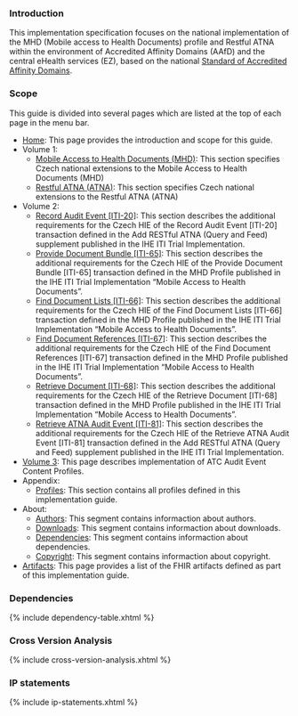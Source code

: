 ### Introduction 
This implementation specification focuses on the national implementation of the MHD (Mobile access to Health Documents) profile and Restful ATNA within the environment of Accredited Affinity Domains (AAfD) and the central eHealth services (EZ), based on the national [Standard of Accredited Affinity Domains](https://ncez.mzcr.cz/sites/default/files/media-documents/Standard%20Do%C4%8Dasn%C3%A9%20ulo%C5%BEi%C5%A1t%C4%9B%20v%200.10.pdf). 

### Scope

This guide is divided into several pages which are listed at the top of each page in the menu bar.

- [Home](index.html): This page provides the introduction and scope for this guide.
- Volume 1:
  - [Mobile Access to Health Documents (MHD)](mhd.html): This section specifies Czech national extensions to the Mobile Access to Health Documents (MHD) 
  - [Restful ATNA (ATNA)](atna.html): This section specifies Czech national extensions to the Restful ATNA (ATNA) 
- Volume 2:  
  - [Record Audit Event [ITI-20]](iti-20.html):  This section describes the additional requirements for the Czech HIE of the Record Audit Event [ITI-20] transaction defined in the Add RESTful ATNA (Query and Feed) supplement published in the IHE ITI Trial Implementation.
  - [Provide Document Bundle [ITI-65]](iti-65.html): This section describes the additional requirements for the Czech HIE of the Provide Document Bundle [ITI-65] transaction defined in the MHD Profile published in the IHE ITI Trial Implementation “Mobile Access to Health Documents”.
  - [Find Document Lists [ITI-66]](iti-66.html): This section describes the additional requirements for the Czech HIE of the Find Document Lists [ITI-66] transaction defined in the MHD Profile published in the IHE ITI Trial Implementation “Mobile Access to Health Documents”.
  - [Find Document References [ITI-67]](iti-67.html): This section describes the additional requirements for the Czech HIE of the Find Document References [ITI-67] transaction defined in the MHD Profile published in the IHE ITI Trial Implementation “Mobile Access to Health Documents”.
  - [Retrieve Document [ITI-68]](iti-68.html): This section describes the additional requirements for the Czech HIE of the Retrieve Document [ITI-68] transaction defined in the MHD Profile published in the IHE ITI Trial Implementation “Mobile Access to Health Documents”.
  - [Retrieve ATNA Audit Event [ITI-81]](iti-81.html):  This section describes the additional requirements for the Czech HIE of the Retrieve ATNA Audit Event [ITI-81] transaction defined in the Add RESTful ATNA (Query and Feed) supplement published in the IHE ITI Trial Implementation.
- [Volume 3](volume3.html): This page describes implementation of ATC Audit Event Content Profiles. 
- Appendix:
  - [Profiles](profiles.html): This section contains all profiles defined in this implementation guide.
- About:
  - [Authors](authors.html): This segment contains informaction about authors.
  - [Downloads](downloads.html): This segment contains informaction about downloads.
  - [Dependencies](dependencies.html): This segment contains informaction about dependencies.
  - [Copyright](copyright.html): This segment contains informaction about copyright.
- [Artifacts](artifacts.html): This page provides a list of the FHIR artifacts defined as part of this implementation guide.


### Dependencies

{% include dependency-table.xhtml %}

### Cross Version Analysis

{% include cross-version-analysis.xhtml %}

### IP statements

{% include ip-statements.xhtml %}

